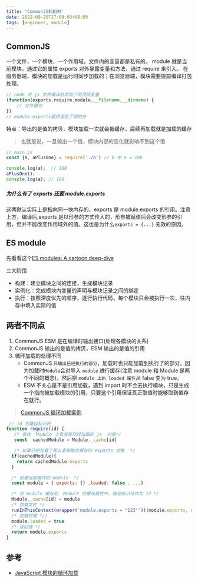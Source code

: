 ```yaml
---
title: 'CommonJS和ESM'
date: 2022-09-20T17:09:03+08:00
tags: [engineer, module]
---
```


## CommonJS

一个文件，一个模块，一个作用域，文件内的变量都是私有的。
module 就是当前模块，通过它的属性 exports 对外暴露变量和方法，通过 require 来引入。
在服务器端，模块的加载是运行时同步加载的；在浏览器端，模块需要提前编译打包处理。

```JavaScript
// node 对 js 文件编译后添加了呃顶层变量
(function(exports,require,module,__filename,__dirname) {
	// 文件模块
})
// module.exports最终返给了调用方
```

特点：导出的是值的拷贝，模块加载一次就会被缓存，后续再加载就是加载的缓存

> 也就是说，一旦输出一个值，模块内部的变化就影响不到这个值

```JavaScript
// main.js
const {a, aPlusOne} = require('./b') // b 中 a = 100

console.log(a);  // 100
aPlusOne();
console.log(a); // 100
```

##### 为什么有了 exports 还要 module.exports

这两默认实际上是指向同一块内存的，exports 是 module.exports 的引用。注意上方，编译后,exports 是以形参的方式传入的，形参被赋值后会改变形参的引用，但并不能改变作用域外的值。这也是为什么`exports = {...}` 无效的原因。

## ES module

先看看这个[ES modules: A cartoon deep-dive](https://hacks.mozilla.org/2018/03/es-modules-a-cartoon-deep-dive/)

三大阶段

- 构建：建立模块之间的连接，生成模块记录
- 实例化：完成模块内变量的声明与模块记录之间的绑定
- 执行：按照深度优先的顺序，逐行执行代码，每个模块只会被执行一次，往内存中填入实际的值

## 两者不同点

1. CommonJS ESM 是在编译时输出接口(处理各模块的关系)
2. CommonJS 输出的是值的拷贝，ESM 输出的是值的引用
3. 循环加载的处理不同
   - CommonJS `只输出已经执行的部分`，加载时也只能加载到执行了的部分。因为加载时`Module`会对导入 `module` 进行缓存(注意 module 和 Module 是两个不同的概念)，然后把 `module 上的 loaded 属性`从 false 变为 true。
   - ESM 不关心是不是引用加载，遇到 import 时不会去执行模块，只是生成一个指向被加载模块的引用，只要这个引用保证真正取值时能够取到值存在就行。

> [CommonJS 循环加载案例](https://nodejs.org/api/modules.html#modules_cycles)

```JavaScript
 // id 为路径标识符
function require(id) {
   /* 查找  Module 上有没有已经加载的 js  对象*/
   const  cachedModule = Module._cache[id]

   /* 如果已经加载了那么直接取走缓存的 exports 对象  */
  if(cachedModule){
    return cachedModule.exports
  }

  /* 创建当前模块的 module  */
  const module = { exports: {} ,loaded: false , ...}

  /* 将 module 缓存到  Module 的缓存属性中，路径标识符作为 id */
  Module._cache[id] = module
  /* 加载文件 */
  runInThisContext(wrapper('module.exports = "123"'))(module.exports, require, module, __filename, __dirname)
  /* 加载完成 *//
  module.loaded = true
  /* 返回值 */
  return module.exports
}
```

## 参考

- [JavaScript 模块的循环加载](http://www.ruanyifeng.com/blog/2015/11/circular-dependency.html)
